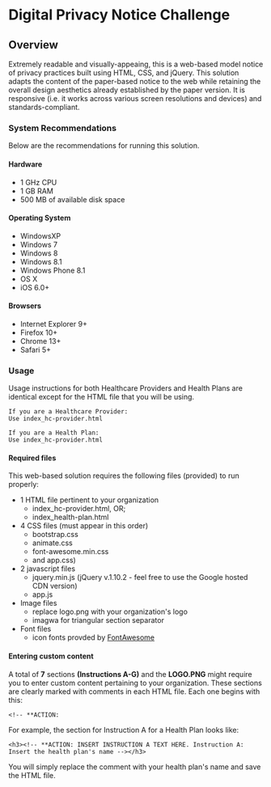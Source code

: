 # Digital Privacy Notice Challenge

## Overview

Extremely readable and visually-appeaing, this is a web-based model notice of privacy practices built using HTML, CSS, and jQuery. This solution adapts the content of the paper-based notice to the web while retaining the overall design aesthetics already established by the paper version. It is responsive (i.e. it works across various screen resolutions and devices) and standards-compliant.

### System Recommendations
Below are the recommendations for running this solution.

#### Hardware

* 1 GHz CPU
* 1 GB RAM
* 500 MB of available disk space  

#### Operating System

* WindowsXP
* Windows 7
* Windows 8
* Windows 8.1
* Windows Phone 8.1
* OS X
* iOS 6.0+

#### Browsers

* Internet Explorer 9+
* Firefox 10+
* Chrome 13+
* Safari 5+ 

### Usage

Usage instructions for both Healthcare Providers and Health Plans are identical except for the HTML file that you will be using.

```
If you are a Healthcare Provider:
Use index_hc-provider.html
```
```
If you are a Health Plan:
Use index_hc-provider.html
```
#### Required files
This web-based solution requires the following files (provided) to run properly:

* 1 HTML file pertinent to your organization
	- index_hc-provider.html, OR;
	- index_health-plan.html
* 4 CSS files (must appear in this order) 
 	- bootstrap.css
 	- animate.css
 	- font-awesome.min.css
 	- and app.css)
* 2 javascript files
	- jquery.min.js (jQuery v.1.10.2 - feel free to use the Google hosted CDN version)
	- app.js
* Image files
	- replace logo.png with your organization's logo
	- imagwa for triangular section separator
* Font files
	- icon fonts provded by [FontAwesome](http://fontawesome.io/)

#### Entering custom content

A total of **7** sections **(Instructions A-G)** and the **LOGO.PNG** might require you to enter custom content pertaining to your organization. These sections are clearly marked with comments in each HTML file. Each one begins with this:

	<!-- **ACTION:
	
For example, the section for Instruction A for a Health Plan looks like:
	
	<h3><!-- **ACTION: INSERT INSTRUCTION A TEXT HERE. Instruction A: Insert the health plan's name --></h3>
	
You will simply replace the comment with your health plan's name and save the HTML file.